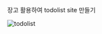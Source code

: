 장고 활용하여 todolist site 만들기

![todolist](https://github.com/VlineCornDrink/todolistsite/assets/107165095/22d2f390-f1ed-4166-8676-0d3a776945b6)
